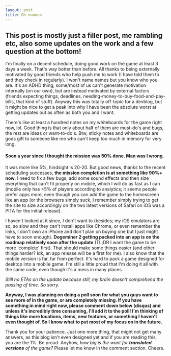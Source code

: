 ```yaml
---
layout: post
title: Oh nooooo
---
```


<amp-img width="233" height="410" layout="responsive" alt="Fun picture depicting procrastination" src="/assets/images/ohno.png"></amp-img>

## This post is mostly just a filler post, me rambling etc, also some updates on the work and a few question at the bottom!

I'm finally on a decent schedule, doing good work on the game at least 3 days a week. That's way better than before. All thanks to being externally motivated by good friends who help push me to work (I have told them to and they check in regularly). I won't name names but you know who you are. It's an ADHD thing; some/most of us can't generate motivation internally (on our own), but are instead motivated by external factors (friends expecting things, deadlines, needing-money-to-buy-food-and-pay-bills, that kind of stuff). Anyway this was totally off-topic for a devblog, but it might be nice to get a peak into why I have been the absolute worst at getting updates out as often as both you and I want.

There's like at least a hundred notes on my whiteboards for the game right now, lol. Good thing is that only about half of them are must-do's and bugs, the rest are ideas or want-to-do's. Btw, sticky notes and whiteboards are gods gift to someone like me who can't keep too much in memory for very long.

#### Soon a year since I thought the mission was 50% done. Man was I wrong.

It was more like 5%, hindsight is 20-20. But good news, thanks to the recent scheduling successes, **the mission completion is at something like 90%+ now**. I need to fix a few bugs, add some sound effects and then size everything that can't fit properly on mobile, which I will do as fast as I can (mobile only has <5% of players according to analytics; it seems people prefer apps more, even though you can add the game to the homescreen like an app (or the browsers simply suck, I remember simply trying to get the site to size accordingly on the two latest versions of Safari on iOS was a PITA for the initial release).

I haven't looked at it since, I don't want to (besides; my iOS emulators are so, so slow and they can't install apps like Chrome, or even remember the links, I don't own an iPhone and don't plan on buying one but I just might have to soon enough). **Dogeminer 2 getting packed into an app is on the roadmap relatively soon after the update** (TL;DR I want the game to be more 'complete' first). That should make some things easier (and other things harder? Idk, an app release will be a first for me). I also know that the mobile version is far, far from perfect. It's hard to pack a game designed for desktop into a mobile game. I'm still a little proud that I'm doing it all with the same code, even though it's a mess in many places.

_Still no ETAs on the update because still, my brain doesn't comprehend the passing of time. So sorry._

**Anyway, I was planning on doing a poll soon for what you guys want to see more of in the game, or are completely missing. If you have something in mind right now, please comment down below (disqus) and unless it's incredibly time consuming, I'll add it to the poll! I'm thinking of things like more locations, items, new features, or something I haven't even thought of. So I know what to put most of my focus on in the future.**

Thank you for your patience. Just one more thing, that might not get many answers, as this blog isn't even designed yet and if you are reading this, you are the 1%. Be proud. Anyhow, _how big is the want for **translated versions** of the game?_ Please let me know in the comment section. Cheers.